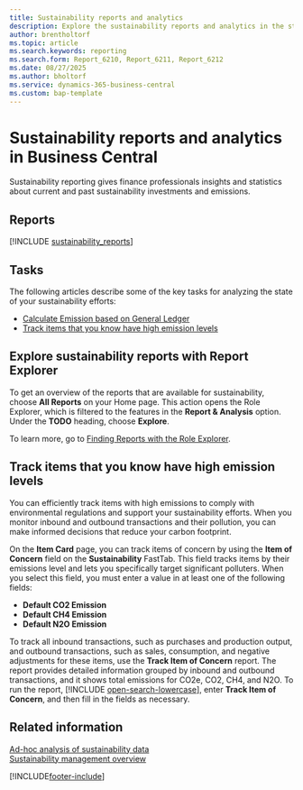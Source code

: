 ```yaml
---
title: Sustainability reports and analytics
description: Explore the sustainability reports and analytics in the standard version of Business Central.
author: brentholtorf
ms.topic: article
ms.search.keywords: reporting
ms.search.form: Report_6210, Report_6211, Report_6212
ms.date: 08/27/2025
ms.author: bholtorf
ms.service: dynamics-365-business-central
ms.custom: bap-template
---
```


# Sustainability reports and analytics in Business Central

Sustainability reporting gives finance professionals insights and statistics about current and past sustainability investments and emissions.  

## Reports

[!INCLUDE [sustainability_reports](includes/sustainability-reports-include.md)]

## Tasks

The following articles describe some of the key tasks for analyzing the state of your sustainability efforts:

* [Calculate Emission based on General Ledger](finance-sustainability-journal.md)
* [Track items that you know have high emission levels](#track-items-that-you-know-have-high-emission-levels)

## Explore sustainability reports with Report Explorer

To get an overview of the reports that are available for sustainability, choose **All Reports** on your Home page. This action opens the Role Explorer, which is filtered to the features in the **Report & Analysis** option. Under the **TODO** heading, choose **Explore**.

<!--There isn't an image file for this.

:::image type="content" source="media/report-explorer-sustainability.png" alt-text="Example of sustainability reports on the finance role center." lightbox="media/report-explorer-sustainability.png":::-->

To learn more, go to [Finding Reports with the Role Explorer](ui-role-explorer.md).

## Track items that you know have high emission levels

You can efficiently track items with high emissions to comply with environmental regulations and support your sustainability efforts. When you monitor inbound and outbound transactions and their pollution, you can make informed decisions that reduce your carbon footprint.

On the **Item Card** page, you can track items of concern by using the **Item of Concern** field on the **Sustainability** FastTab. This field tracks items by their emissions level and lets you specifically target significant polluters. When you select this field, you must enter a value in at least one of the following fields:

* **Default CO2 Emission**
* **Default CH4 Emission**
* **Default N2O Emission**

To track all inbound transactions, such as purchases and production output, and outbound transactions, such as sales, consumption, and negative adjustments for these items, use the **Track Item of Concern** report. The report provides detailed information grouped by inbound and outbound transactions, and it shows total emissions for CO2e, CO2, CH4, and N2O. To run the report, [!INCLUDE [open-search-lowercase](includes/open-search-lowercase.md)], enter **Track Item of Concern**, and then fill in the fields as necessary.

## Related information

[Ad-hoc analysis of sustainability data](ad-hoc-analysis-sustainability.md)  
[Sustainability management overview](finance-manage-sustainability.md)  

[!INCLUDE[footer-include](includes/footer-banner.md)]
